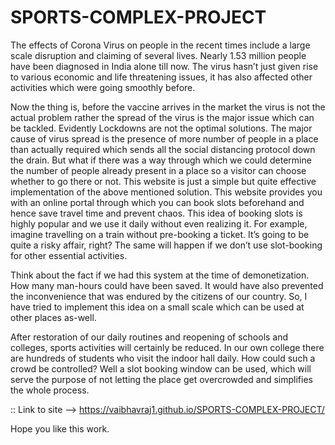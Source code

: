 # SPORTS-COMPLEX-PROJECT

The effects of Corona Virus on people in the recent times include a large scale disruption and claiming of several lives. Nearly 1.53 million people have been diagnosed in India alone till now. The virus hasn’t just given rise to various economic and life threatening issues, it has also affected  other activities which were going smoothly before.

Now the thing is, before the vaccine arrives in the market the virus is not the actual problem rather the spread of the virus is the major issue which can be tackled. Evidently Lockdowns are not the optimal solutions. The major cause of virus spread is the presence of more number of people in a place than actually required which sends all the social distancing protocol down the drain. But what if there was a way through which we could determine the number of people already present in a place so a visitor can choose whether to go there or not. This website is just a simple but quite effective implementation of the above mentioned solution. This website provides you with an online portal through which you can book slots beforehand and hence save travel time and prevent chaos. This idea of booking slots is highly popular and we use it daily without even realizing it. For example, imagine travelling on a train without pre-booking a ticket. It’s going to be quite a risky affair, right? The same will happen if we don’t use slot-booking for other essential activities.

Think about the fact if we had this system at the time of demonetization. How many man-hours could have been saved. It would have also prevented the inconvenience that was endured by the citizens of our country. So, I have tried to implement this idea on a small scale which can be used at other places as-well.

After restoration of our daily routines and reopening of schools and colleges, sports activities will certainly be reduced. In our own college there are hundreds of students who visit the indoor hall daily. How could such a crowd be controlled? Well a slot booking window can be used, which will serve the purpose of not letting the place get overcrowded and simplifies the whole process.

:: Link to site -->  https://vaibhavraj1.github.io/SPORTS-COMPLEX-PROJECT/

Hope you like this work.




